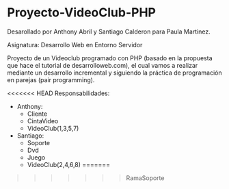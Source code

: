 # Proyecto-VideoClub-PHP

Desarollado por Anthony Abril y Santiago Calderon para Paula Martinez.

Asignatura: Desarrollo Web en Entorno Servidor

Proyecto de un Videoclub programado con PHP (basado en la propuesta que hace el tutorial de desarrolloweb.com), el cual vamos a realizar mediante un desarrollo incremental y siguiendo la práctica de programación en parejas (pair programming).

<<<<<<< HEAD
Responsabilidades:
- Anthony:
    + Cliente
    + CintaVideo
    + VideoClub(1,3,5,7)
- Santiago:
    + Soporte
    + Dvd
    + Juego
    + VideoClub(2,4,6,8)
=======

>>>>>>> RamaSoporte
